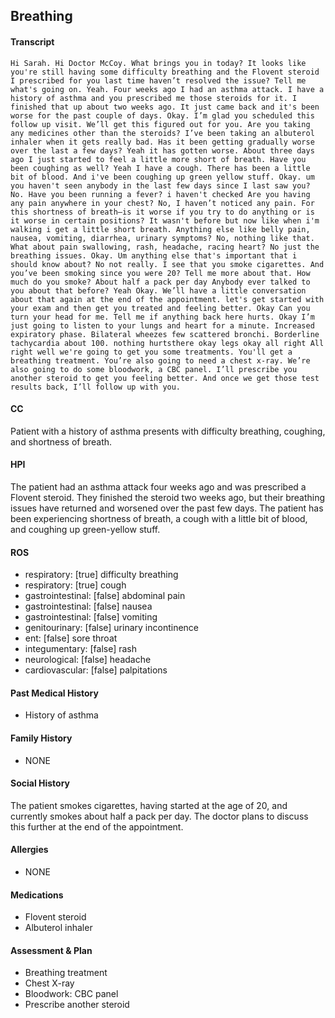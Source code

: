 Breathing
---
#### Transcript
```
Hi Sarah. Hi Doctor McCoy. What brings you in today? It looks like you're still having some difficulty breathing and the Flovent steroid I prescribed for you last time haven’t resolved the issue? Tell me what's going on. Yeah. Four weeks ago I had an asthma attack. I have a history of asthma and you prescribed me those steroids for it. I finished that up about two weeks ago. It just came back and it's been worse for the past couple of days. Okay. I’m glad you scheduled this follow up visit. We’ll get this figured out for you. Are you taking any medicines other than the steroids? I’ve been taking an albuterol inhaler when it gets really bad. Has it been getting gradually worse over the last a few days? Yeah it has gotten worse. About three days ago I just started to feel a little more short of breath. Have you been coughing as well? Yeah I have a cough. There has been a little bit of blood. And i've been coughing up green yellow stuff. Okay. um you haven't seen anybody in the last few days since I last saw you? No. Have you been running a fever? i haven't checked Are you having any pain anywhere in your chest? No, I haven’t noticed any pain. For this shortness of breath–is it worse if you try to do anything or is it worse in certain positions? It wasn't before but now like when i'm walking i get a little short breath. Anything else like belly pain, nausea, vomiting, diarrhea, urinary symptoms? No, nothing like that. What about pain swallowing, rash, headache, racing heart? No just the breathing issues. Okay. Um anything else that's important that i should know about? No not really. I see that you smoke cigarettes. And you’ve been smoking since you were 20? Tell me more about that. How much do you smoke? About half a pack per day Anybody ever talked to you about that before? Yeah Okay. We’ll have a little conversation about that again at the end of the appointment. let's get started with your exam and then get you treated and feeling better. Okay Can you turn your head for me. Tell me if anything back here hurts. Okay I’m just going to listen to your lungs and heart for a minute. Increased expiratory phase. Bilateral wheezes few scattered bronchi. Borderline tachycardia about 100. nothing hurtsthere okay legs okay all right All right well we're going to get you some treatments. You'll get a breathing treatment. You’re also going to need a chest x-ray. We’re also going to do some bloodwork, a CBC panel. I’ll prescribe you another steroid to get you feeling better. And once we get those test results back, I’ll follow up with you.
```

#### CC 
Patient with a history of asthma presents with difficulty breathing, coughing, and shortness of breath. 

#### HPI 
The patient had an asthma attack four weeks ago and was prescribed a Flovent steroid. They finished the steroid two weeks ago, but their breathing issues have returned and worsened over the past few days. The patient has been experiencing shortness of breath, a cough with a little bit of blood, and coughing up green-yellow stuff.

#### ROS 
- respiratory: [true] difficulty breathing 
- respiratory: [true] cough 
- gastrointestinal: [false] abdominal pain 
- gastrointestinal: [false] nausea 
- gastrointestinal: [false] vomiting 
- genitourinary: [false] urinary incontinence 
- ent: [false] sore throat 
- integumentary: [false] rash 
- neurological: [false] headache 
- cardiovascular: [false] palpitations 

#### Past Medical History 
- History of asthma

#### Family History 
- NONE

#### Social History 
The patient smokes cigarettes, having started at the age of 20, and currently smokes about half a pack per day. The doctor plans to discuss this further at the end of the appointment.

#### Allergies 
- NONE

#### Medications 
- Flovent steroid
- Albuterol inhaler

#### Assessment & Plan 
- Breathing treatment
- Chest X-ray
- Bloodwork: CBC panel
- Prescribe another steroid


